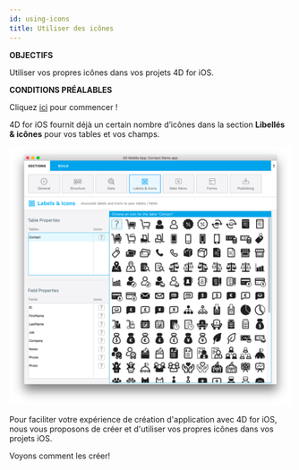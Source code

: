 ```yaml
---
id: using-icons
title: Utiliser des icônes
---
```

<div class = "objectives"> 

**OBJECTIFS**

Utiliser vos propres icônes dans vos projets 4D for iOS.</div> <div class = "prerequisites"> 

**CONDITIONS PRÉALABLES**

Cliquez [ici](prerequisites.html) pour commencer !</div> 

4D for iOS fournit déjà un certain nombre d’icônes dans la section **Libellés & icônes** pour vos tables et vos champs.

![Icon library](assets/custom-icons/icon-library.png)

Pour faciliter votre expérience de création d'application avec 4D for iOS, nous vous proposons de créer et d'utiliser vos propres icônes dans vos projets iOS.

Voyons comment les créer!